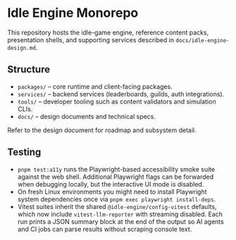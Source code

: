 # Idle Engine Monorepo

This repository hosts the idle-game engine, reference content packs, presentation shells, and supporting services described in `docs/idle-engine-design.md`.

## Structure
- `packages/` – core runtime and client-facing packages.
- `services/` – backend services (leaderboards, guilds, auth integrations).
- `tools/` – developer tooling such as content validators and simulation CLIs.
- `docs/` – design documents and technical specs.

Refer to the design document for roadmap and subsystem detail.

## Testing
- `pnpm test:a11y` runs the Playwright-based accessibility smoke suite against the web shell. Additional Playwright flags can be forwarded when debugging locally, but the interactive UI mode is disabled.
- On fresh Linux environments you might need to install Playwright system dependencies once via `pnpm exec playwright install-deps`.
- Vitest suites inherit the shared `@idle-engine/config-vitest` defaults, which now include `vitest-llm-reporter` with streaming disabled. Each run prints a JSON summary block at the end of the output so AI agents and CI jobs can parse results without scraping console text.

